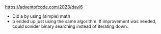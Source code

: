 https://adventofcode.com/2023/day/6

* Did a by using (simple) math
* b ended up just using the same algorithm. If improvement was needed, could sonider binary searching instead of iterating down.
